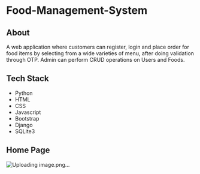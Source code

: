 # Food-Management-System
## About
A web application where customers can register, login and place order for food items by selecting from a wide varieties of menu, after doing validation through OTP. Admin can perform CRUD operations on Users and Foods.
## Tech Stack
* Python
* HTML
* CSS
* Javascript
* Bootstrap
* Django
* SQLite3
## Home Page
![Uploading image.png…]()

